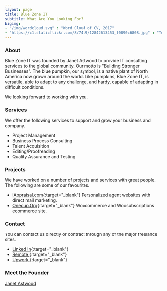 ```yaml
---
layout: page
title: Blue Zone IT
subtitle: What Are You Looking For? 
bigimg:
- "/img/wordcloud.svg" : "Word Cloud of CV, 2017"
- "https://c1.staticflickr.com/8/7419/12842613453_f0890c6808.jpg" : "Torre de Collserola, Barcelona, 2012"
---
```


### About

Blue Zone IT was founded by Janet Astwood to provide IT consulting services to the global community.  Our motto is "Building 
Stronger Businesses".  The blue pumpkin, our symbol, is a native plant of North America now grown around the world.  Like pumpkins, Blue Zone IT, is versatile, able to adapt to any challenge, and hardy, capable of adapting in difficult conditions.

We looking forward to working with you.  

### Services

We offer the following services to support and grow your business and company.  

- Project Management
- Business Process Consulting
- Talent Acquisition
- Editing/Proofreading
- Quality Assurance and Testing

### Projects

We have worked on a number of projects and services with great people.  The following are some of our favourites. 

-  [iAppraisal.com](http://www.iappraisal.com/){:target="_blank"} Personalized agent websites with direct mail marketing.
-  [Onecup.Org](https://onecup.org){:target="_blank"} Woocommerce and Woosubscriptions ecommerce site.

### Contact

You can contact us directly or contract through any of the major freelance sites. 

- [Linked In](https://www.linkedin.com/in/janet-astwood-3bb5b39/){:target="_blank"}
- [Remote ](https://remote.com/janet-astwood){:target="_blank"}
- [Upwork ](https://www.upwork.com/freelancers/~014b27088d2e859ce3){:target="_blank"}


### Meet the Founder

[Janet Astwood](https://www.bluezoneit.com/aboutjanet)
